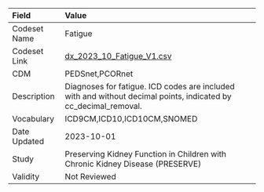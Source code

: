 |Field        |Value                                                                                                           |
|:------------|:---------------------------------------------------------------------------------------------------------------|
|Codeset Name |Fatigue                                                                                                         |
|Codeset Link |[dx_2023_10_Fatigue_V1.csv](https://github.com/PEDSnet/Variable-Dictionary/blob/main/conditions/dx_2023_10_Fatigue_V1.csv)|
|CDM          |PEDSnet,PCORnet                                                                                                 |
|Description  |Diagnoses for fatigue. ICD codes are included with and without decimal points, indicated by cc_decimal_removal. |
|Vocabulary   |ICD9CM,ICD10,ICD10CM,SNOMED                                                                                     |
|Date Updated |2023-10-01                                                                                                      |
|Study        |Preserving Kidney Function in Children with Chronic Kidney Disease (PRESERVE)                                   |
|Validity     |Not Reviewed                                                                                                    |
